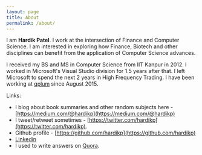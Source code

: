 ```yaml
---
layout: page
title: About
permalink: /about/
---
```


I am **Hardik Patel**. I work at the intersection of Finance and Computer Science. I am interested in exploring how Finance, Biotech and other disciplines can benefit from the application of Computer Science advances.

I received my BS and MS in Computer Science from IIT Kanpur in 2012. I worked in Microsoft's Visual Studio division for 1.5 years after that. I left Microsoft to spend the next 2 years in High Frequency Trading. I have been working at [qplum](https://www.qplum.co/) since August 2015.

Links:
* I blog about book summaries and other random subjects here - [https://medium.com/@hardikp](https://medium.com/@hardikp)
* I tweet/retweet sometimes - [https://twitter.com/hardikp](https://twitter.com/hardikp).
* Github profile - [https://github.com/hardikp](https://github.com/hardikp)
* [Linkedin](https://www.linkedin.com/in/hardikp12)
* I used to write answers on [Quora](https://www.quora.com/profile/Hardik-Patel-8).
